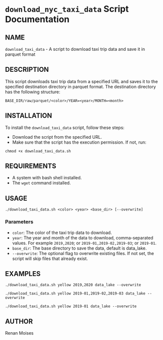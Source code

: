 # `download_nyc_taxi_data` Script Documentation

## NAME

`download_taxi_data` - A script to download taxi trip data and save it in parquet format

## DESCRIPTION

This script downloads taxi trip data from a specified URL and saves it to the specified destination directory in parquet format. The destination directory has the following structure:

```{bash}
BASE_DIR/raw/parquet/<color>/YEAR=<year>/MONTH=<month>
```

## INSTALLATION

To install the `download_taxi_data` script, follow these steps:

- Download the script from the specified URL.
- Make sure that the script has the execution permission. If not, run:

```{bash}
chmod +x download_taxi_data.sh
```

## REQUIREMENTS

- A system with bash shell installed.
- The `wget` command installed.

## USAGE

```{bash}
./download_taxi_data.sh <color> <year> <base_dir> [--overwrite]
```

### Parameters

- `color`: The color of the taxi trip data to download.
- `year`: The year and month of the data to download, comma-separated values. For example `2019,2020`; or `2019-01,2019-02,2019-03`; or `2019-01`.
- `base_dir`: The base directory to save the data, default is data_lake.
- `--overwrite`: The optional flag to overwrite existing files. If not set, the script will skip files that already exist.

## EXAMPLES

```{bash}
./download_taxi_data.sh yellow 2019,2020 data_lake --overwrite
```

```{bash}
./download_taxi_data.sh yellow 2019-01,2019-02,2019-03 data_lake --overwrite
```

```{bash}
./download_taxi_data.sh yellow 2019-01 data_lake --overwrite
```

## AUTHOR

Renan Moises

